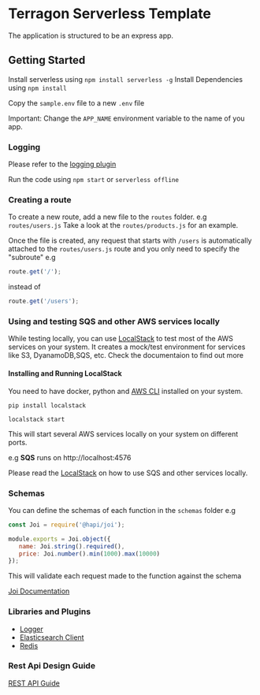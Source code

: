 # Terragon Serverless Template
The application is structured to be an express app.

## Getting Started
Install serverless using `npm install serverless -g`
Install Dependencies using `npm install`

Copy the `sample.env` file to a new `.env` file

Important: Change the `APP_NAME` environment variable to the name of you app.

### Logging
Please refer to the [logging plugin](https://bitbucket.org/terragonengineering/terra-logger-js)

Run the code using `npm start` or `serverless offline`
### Creating a route
To create a new route, add a new file to the `routes` folder. e.g `routes/users.js`
Take a look at the `routes/products.js` for an example.

Once the file is created, any request that starts with `/users` is automatically attached to the `routes/users.js` route and you only need to specify the "subroute" e.g
```javascript
route.get('/');
```
instead of 
```javascript
route.get('/users');
```

### Using and testing SQS and other AWS services locally
While testing locally, you can use [LocalStack](https://github.com/localstack/localstack) to test most of the AWS services on your system.
It creates a mock/test environment for services like S3, DyanamoDB,SQS, etc. Check the documentaion to find out more

#### Installing and Running LocalStack
You need to have docker, python and [AWS CLI](https://docs.aws.amazon.com/cli/latest/userguide/cli-chap-install.html) installed on your system.

`pip install localstack`

`localstack start`

This will start several AWS services locally on your system on different ports.

e.g **SQS** runs on http://localhost:4576

Please read the [LocalStack](https://github.com/localstack/localstack) on how to use SQS and other services locally.

### Schemas
You can define the schemas of each function in the `schemas` folder
e.g
```javascript
const Joi = require('@hapi/joi');

module.exports = Joi.object({
   name: Joi.string().required(),
   price: Joi.number().min(1000).max(10000)
});
```
This will validate each request made to the function against the schema

[Joi Documentation](https://hapi.dev/family/joi/?v=16.1.7)

### Libraries and Plugins

- [Logger](https://bitbucket.org/terragonengineering/terra-logger-js/)
- [Elasticsearch Client](https://bitbucket.org/terragonengineering/terra-elasticsearch-client/)
- [Redis](https://bitbucket.org/terragonengineering/terra-redis-js/)

### Rest Api Design Guide

[REST API Guide](https://bitbucket.org/terragonengineering/terragon-nodejs-template/src/development/API_BEST_PRACTICES.md)
